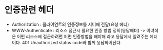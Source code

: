 # 인증관련 헤더

- Authorization : 클라이언트의 인증정보를 서버에 전달(요청 헤더)
- WWW-Authenticate : 리소스 접근시 필요한 인증 방법 정의(응답헤더) -> 이녀석은 어떤 리소스에 접근하려면 어떤 인증방법을 해야해 라고 응답에서 알려주는 헤더이다. 401 Unauthorized status code와 함께 응답되어진다.
